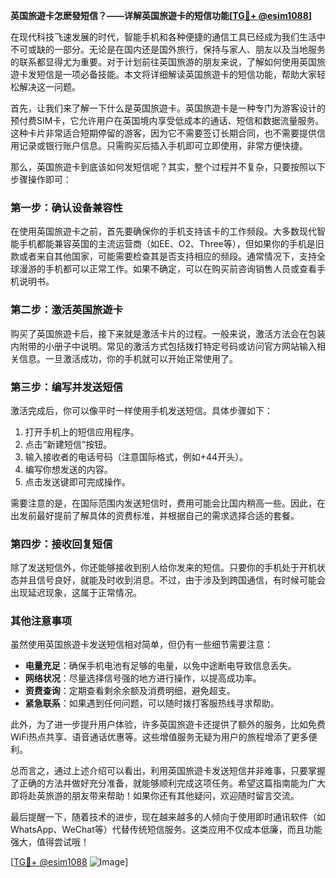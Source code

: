 **英国旅遊卡怎麽發短信？——详解英国旅遊卡的短信功能[[TG💪+ @esim1088](https://t.me/s/esim1088)]**

在现代科技飞速发展的时代，智能手机和各种便捷的通信工具已经成为我们生活中不可或缺的一部分。无论是在国内还是国外旅行，保持与家人、朋友以及当地服务的联系都显得尤为重要。对于计划前往英国旅游的朋友来说，了解如何使用英国旅遊卡发短信是一项必备技能。本文将详细解读英国旅遊卡的短信功能，帮助大家轻松解决这一问题。

首先，让我们来了解一下什么是英国旅遊卡。英国旅遊卡是一种专门为游客设计的预付费SIM卡，它允许用户在英国境内享受低成本的通话、短信和数据流量服务。这种卡片非常适合短期停留的游客，因为它不需要签订长期合同，也不需要提供信用记录或银行账户信息。只需购买后插入手机即可立即使用，非常方便快捷。

那么，英国旅遊卡到底该如何发短信呢？其实，整个过程并不复杂，只要按照以下步骤操作即可：

### **第一步：确认设备兼容性**
在使用英国旅遊卡之前，首先要确保你的手机支持该卡的工作频段。大多数现代智能手机都能兼容英国的主流运营商（如EE、O2、Three等），但如果你的手机是旧款或者来自其他国家，可能需要检查其是否支持相应的频段。通常情况下，支持全球漫游的手机都可以正常工作。如果不确定，可以在购买前咨询销售人员或查看手机说明书。

### **第二步：激活英国旅遊卡**
购买了英国旅遊卡后，接下来就是激活卡片的过程。一般来说，激活方法会在包装内附带的小册子中说明。常见的激活方式包括拨打特定号码或访问官方网站输入相关信息。一旦激活成功，你的手机就可以开始正常使用了。

### **第三步：编写并发送短信**
激活完成后，你可以像平时一样使用手机发送短信。具体步骤如下：
1. 打开手机上的短信应用程序。
2. 点击“新建短信”按钮。
3. 输入接收者的电话号码（注意国际格式，例如+44开头）。
4. 编写你想发送的内容。
5. 点击发送键即可完成操作。

需要注意的是，在国际范围内发送短信时，费用可能会比国内稍高一些。因此，在出发前最好提前了解具体的资费标准，并根据自己的需求选择合适的套餐。

### **第四步：接收回复短信**
除了发送短信外，你还能够接收到别人给你发来的短信。只要你的手机处于开机状态并且信号良好，就能及时收到消息。不过，由于涉及到跨国通信，有时候可能会出现延迟现象，这属于正常情况。

### **其他注意事项**
虽然使用英国旅遊卡发送短信相对简单，但仍有一些细节需要注意：
- **电量充足**：确保手机电池有足够的电量，以免中途断电导致信息丢失。
- **网络状况**：尽量选择信号强的地方进行操作，以提高成功率。
- **资费查询**：定期查看剩余余额及消费明细，避免超支。
- **紧急联系**：如果遇到任何问题，可以随时拨打客服热线寻求帮助。

此外，为了进一步提升用户体验，许多英国旅遊卡还提供了额外的服务，比如免费WiFi热点共享、语音通话优惠等。这些增值服务无疑为用户的旅程增添了更多便利。

总而言之，通过上述介绍可以看出，利用英国旅遊卡发送短信并非难事，只要掌握了正确的方法并做好充分准备，就能够顺利完成这项任务。希望这篇指南能为广大即将赴英旅游的朋友带来帮助！如果你还有其他疑问，欢迎随时留言交流。

最后提醒一下，随着技术的进步，现在越来越多的人倾向于使用即时通讯软件（如WhatsApp、WeChat等）代替传统短信服务。这类应用不仅成本低廉，而且功能强大，值得尝试哦！

[[TG💪+ @esim1088](https://t.me/s/esim1088) ![Image](https://i.postimg.cc/4NQfJmqS/Snipaste-2025-05-13-00-14-12.png)]